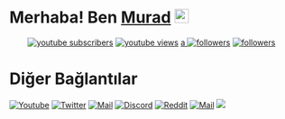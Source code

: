 # Merhaba! Ben [Murad](https://github.com/MongoOfficial) <img src="https://github.com/rurouniee/rurouniee/blob/main/mrb.gif" width="25px">

<p align="center">  
  <a href="https://www.youtube.com/c/Rurouniee?sub_confirmation=1">
    <img alt="youtube subscribers" title="Youtube Kanalıma Abone Ol" src="https://img.shields.io/youtube/channel/subscribers/MongoOfficial?color=%23E05D44&label=ABONEOL&logo=youtube&style=for-the-badge&labelColor=CE4630"/></a> 
  <a href="https://www.youtube.com/c/Rurouniee">
    <img alt="youtube views" title="YouTube İzlenme Sayım" src="https://img.shields.io/youtube/channel/views/MongoOfficial?color=%23E1AD0E&logo=youtube&style=for-the-badge&labelColor=C79600"/></a> 
  <a href="https://twitter.com/rurouniee">a
    <img alt="followers" title="Twitter'dan Takip Et" src="https://img.shields.io/twitter/follow/MongoOfficial?color=55960c&labelColor=488207&label=TakipEt&logo=twitter&logoColor=white&style=for-the-badge"/></a>
  <a href="https://github.com/MongoOfficial">
    <img alt="followers" title="Github'dan Takip Et" src="https://img.shields.io/github/followers/rurouniee?color=236ad3&labelColor=1155ba&style=for-the-badge&logo=github&label=TakipEt"/></a>
</p>

# Diğer Bağlantılar

[![Youtube](https://img.shields.io/badge/-YouTube-red?style=for-the-badge&logo=youtube&logoColor=white)](https://www.youtube.com/c/MongoOfficial)
[![Twitter](https://img.shields.io/badge/Twitter-1DA1F2?style=for-the-badge&logo=twitter&logoColor=white)](https://twitter.com/MongoOfficial)
[![Mail](https://img.shields.io/badge/INSTAGRAM%20-DC3175.svg?&style=for-the-badge&logo=instagram&logoColor=white)](https://www.instagram.com/MongoOfficial)
[![Discord](https://img.shields.io/badge/Discord-7289DA?style=for-the-badge&logo=discord&logoColor=white)](https://discord.gg/MongoOfficial)
[![Reddit](https://img.shields.io/badge/Reddit-FF4500?style=for-the-badge&logo=reddit&logoColor=white)](https://www.reddit.com/user/MongoOfficial)
[![Mail](https://img.shields.io/badge/gmail-%23D14836.svg?&style=for-the-badge&logo=gmail&logoColor=white)](mailto:MongoOfficial@gmail.com)
<img src="https://komarev.com/ghpvc/?username=MongoOfficial&style=for-the-badge&label=Ziyaretçi"/>
